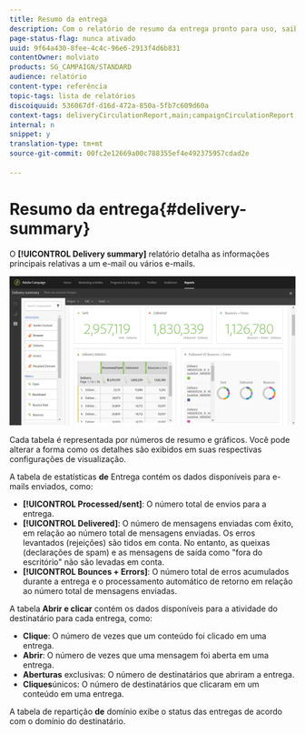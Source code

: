 ```yaml
---
title: Resumo da entrega
description: Com o relatório de resumo da entrega pronto para uso, saiba mais sobre as estatísticas de entregas, como número de envios, rejeições e aberturas.
page-status-flag: nunca ativado
uuid: 9f64a430-8fee-4c4c-96e6-2913f4d6b831
contentOwner: molviato
products: SG_CAMPAIGN/STANDARD
audience: relatório
content-type: referência
topic-tags: lista de relatórios
discoiquuid: 536067df-d16d-472a-850a-5fb7c609d60a
context-tags: deliveryCirculationReport,main;campaignCirculationReport,main;programCirculationReport,main
internal: n
snippet: y
translation-type: tm+mt
source-git-commit: 00fc2e12669a00c788355ef4e492375957cdad2e

---
```



# Resumo da entrega{#delivery-summary}

O **[!UICONTROL Delivery summary]** relatório detalha as informações principais relativas a um e-mail ou vários e-mails.

![](assets/campaign_reports_1.png)

Cada tabela é representada por números de resumo e gráficos. Você pode alterar a forma como os detalhes são exibidos em suas respectivas configurações de visualização.

A tabela de estatísticas **de** Entrega contém os dados disponíveis para e-mails enviados, como:

* **[!UICONTROL Processed/sent]**: O número total de envios para a entrega.
* **[!UICONTROL Delivered]**: O número de mensagens enviadas com êxito, em relação ao número total de mensagens enviadas. Os erros levantados (rejeições) são tidos em conta. No entanto, as queixas (declarações de spam) e as mensagens de saída como "fora do escritório" não são levadas em conta.
* **[!UICONTROL Bounces + Errors]**: O número total de erros acumulados durante a entrega e o processamento automático de retorno em relação ao número total de mensagens enviadas.

A tabela **Abrir e clicar** contém os dados disponíveis para a atividade do destinatário para cada entrega, como:

* **Clique**: O número de vezes que um conteúdo foi clicado em uma entrega.
* **Abrir**: O número de vezes que uma mensagem foi aberta em uma entrega.
* **Aberturas** exclusivas: O número de destinatários que abriram a entrega.
* **Cliques**&#x200B;únicos: O número de destinatários que clicaram em um conteúdo em uma entrega.

A tabela de repartição **de** domínio exibe o status das entregas de acordo com o domínio do destinatário.
